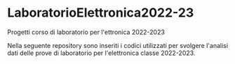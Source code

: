 # LaboratorioElettronica2022-23
Progetti corso di laboratorio per l'ettronica 2022-2023

Nella seguente repository sono inseriti i codici utilizzati per svolgere l'analisi dati delle prove di laboratorio per l'elettronica classe 2022-2023.
